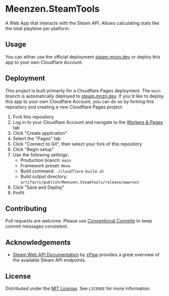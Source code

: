 # Meenzen.SteamTools

A Web App that interacts with the Steam API. Allows calculating stats like the total playtime per platform.

## Usage

You can either use the official deployment [steam.mnzn.dev](https://steam.mnzn.dev/) or deploy this app to your own Cloudflare Account.

## Deployment

This project is built primarily for a Cloudflare Pages deployment. The `main` branch is automatically deployed to [steam.mnzn.dev](https://steam.mnzn.dev/).
If you'd like to deploy this app to your own Cloudflare Account, you can do so by forking this repository and creating a new Cloudflare Pages project:

1. Fork this repository
2. Log in to your Cloudflare Account and navigate to the [Workers & Pages](https://dash.cloudflare.com/?to=/:account/workers-and-pages) tab
3. Click "Create application"
4. Select the "Pages" tab
5. Click "Connect to Git", then select your fork of this repository
6. Click "Begin setup"
7. Use the following settings:
   - Production branch: `main`
   - Framework preset: `None`
   - Build command: `./cloudflare-build.sh`
   - Build output directory: `artifacts/publish/Meenzen.SteamTools/release/wwwroot`
8. Click "Save and Deploy"
9. Profit

## Contributing

Pull requests are welcome. Please use [Conventional Commits](https://www.conventionalcommits.org/) to keep
commit messages consistent.

## Acknowledgements

- [Steam Web API Documentation](https://steamapi.xpaw.me/) by [xPaw](https://github.com/xPaw) provides a great overview of the available Steam API endpoints.

## License

Distributed under the [MIT License](https://choosealicense.com/licenses/mit/). See `LICENSE` for more information.
